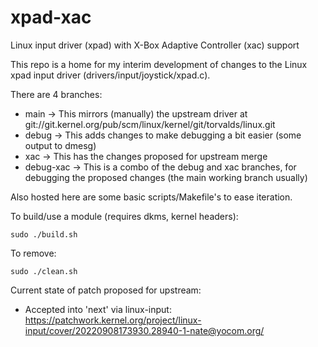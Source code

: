 # xpad-xac
Linux input driver (xpad) with X-Box Adaptive Controller (xac) support

This repo is a home for my interim development of changes to the Linux xpad input driver (drivers/input/joystick/xpad.c).

There are 4 branches:

 - main -> This mirrors (manually) the upstream driver at git://git.kernel.org/pub/scm/linux/kernel/git/torvalds/linux.git
 - debug -> This adds changes to make debugging a bit easier (some output to dmesg)
 - xac -> This has the changes proposed for upstream merge
 - debug-xac -> This is a combo of the debug and xac branches, for debugging the proposed changes (the main working branch usually)
 
Also hosted here are some basic scripts/Makefile's to ease iteration.

To build/use a module (requires dkms, kernel headers):

```sudo ./build.sh```

To remove:

```sudo ./clean.sh```

Current state of patch proposed for upstream:
 - Accepted into 'next' via linux-input: https://patchwork.kernel.org/project/linux-input/cover/20220908173930.28940-1-nate@yocom.org/
